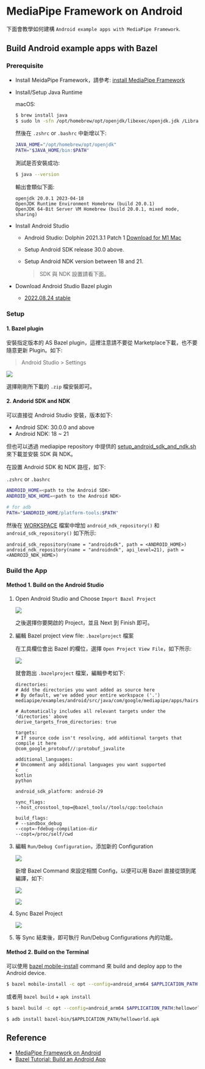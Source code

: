 # MediaPipe Framework on Android

下面會教學如何建構 `Android example apps with MediaPipe Framework`.

## Build Android example apps with Bazel

### Prerequisite

- Install MeidaPipe Framework，請參考: [install MediaPipe Framework](https://developers.google.com/mediapipe/framework/getting_started/install)

- Install/Setup Java Runtime

    macOS:

    ```sh
    $ brew install java
    $ sudo ln -sfn /opt/homebrew/opt/openjdk/libexec/openjdk.jdk /Library/Java/JavaVirtualMachines/openjdk.jdk
    ```

    然後在 `.zshrc` or `.bashrc` 中新增以下:

    ```sh
    JAVA_HOME="/opt/homebrew/opt/openjdk"
    PATH="$JAVA_HOME/bin:$PATH"
    ```

    測試是否安裝成功:

    ```sh
    $ java --version
    ```

    輸出會類似下面:
    ```
    openjdk 20.0.1 2023-04-18
    OpenJDK Runtime Environment Homebrew (build 20.0.1)
    OpenJDK 64-Bit Server VM Homebrew (build 20.0.1, mixed mode, sharing)
    ```

- Install Android Studio
    - Android Studio: Dolphin 2021.3.1 Patch 1 [Download for M1 Mac](https://redirector.gvt1.com/edgedl/android/studio/install/2021.3.1.17/android-studio-2021.3.1.17-mac_arm.dmg)
    - Setup Android SDK release 30.0 above.
    - Setup Android NDK version between 18 and 21.

      > SDK 與 NDK 設置請看下面。

- Download Android Studio Bazel plugin
  -  [2022.08.24 stable](https://plugins.jetbrains.com/plugin/download?rel=true&updateId=220829)


### Setup

#### 1. Bazel plugin

安裝指定版本的 AS Bazel plugin，這裡注意請不要從 Marketplace下載，也不要隨意更新 Plugin。如下:

> Android Studio > Settings

![](images/bazel-plugin.png)

選擇剛剛所下載的 `.zip` 檔安裝即可。

#### 2. Andorid SDK and NDK

可以直接從 Android Studio 安裝，版本如下:

- Android SDK: 30.0.0 and above
- Android NDK: 18 ~ 21

但也可以透過 mediapipe repository 中提供的 [setup_android_sdk_and_ndk.sh](https://github.com/google/mediapipe/blob/master/setup_android_sdk_and_ndk.sh) 來下載並安裝 SDK 與 NDK。

在設置 Android SDK 和 NDK 路徑，如下:

`.zshrc` or `.bashrc`

```sh
ANDROID_HOME=<path to the Android SDK>
ANDROID_NDK_HOME=<path to the Android NDK>

# for adb
PATH="$ANDROID_HOME/platform-tools:$PATH"
```

然後在 [WORKSPACE](https://github.com/google/mediapipe/blob/master/WORKSPACE) 檔案中增加 `android_ndk_repository()` 和 `android_sdk_repository()` 如下所示:

```starlark
android_sdk_repository(name = "androidsdk", path = <ANDROID_HOME>)
android_ndk_repository(name = "androidndk", api_level=21), path = <ANDROID_NDK_HOME>)
```

### Build the App

#### Method 1. Build on the Android Studio

1. Open Android Studio and Choose `Import Bazel Project`

    ![](images/AS-bazel-project.png)

    之後選擇你要開啟的 Project，並且 Next 到 Finish 即可。

2. 編輯 Bazel project view file: `.bazelproject` 檔案


    在工具欄位會出 Bazel 的欄位，選擇 `Open Project View File`，如下所示:

    ![](images/bazel-project-view-file.png)

    就會跑出 `.bazelproject` 檔案，編輯參考如下:

    ```starlark
    directories:
    # Add the directories you want added as source here
    # By default, we've added your entire workspace ('.')
    mediapipe/examples/android/src/java/com/google/mediapipe/apps/hairsegmentationgpu

    # Automatically includes all relevant targets under the 'directories' above
    derive_targets_from_directories: true

    targets:
    # If source code isn't resolving, add additional targets that compile it here
    @com_google_protobuf//:protobuf_javalite

    additional_languages:
    # Uncomment any additional languages you want supported
    c
    kotlin
    python

    android_sdk_platform: android-29

    sync_flags:
    --host_crosstool_top=@bazel_tools//tools/cpp:toolchain

    build_flags:
    # --sandbox_debug
    --copt=-fdebug-compilation-dir
    --copt=/proc/self/cwd
    ```

3. 編輯 `Run/Debug Configuration`，添加新的 Configuration

    ![](images/run-config.png)

    新增 Bazel Command 來設定相關 Config，以便可以用 Bazel 直接從頭到尾編譯，如下:

    ![](images/bazel-command.png)

    ![](images/bazel-command-2.png)

4. Sync Bazel Project

    ![](images/sync-bazel-project.png)

5. 等 Sync 結束後，即可執行 Run/Debug Configurations 內的功能。

#### Method 2. Build on the Terminal

可以使用 [bazel mobile-install](https://bazel.build/docs/user-manual#mobile-install) command 來 build and deploy app to the Android device.

```sh
$ bazel mobile-install -c opt --config=android_arm64 $APPLICATION_PATH:helloworld
```

或者用 `bazel build` + `apk install`

```sh
$ bazel build -c opt --config=android_arm64 $APPLICATION_PATH:helloworld
```
```
$ adb install bazel-bin/$APPLICATION_PATH/helloworld.apk
```

## Reference

- [MediaPipe Framework on Android](https://developers.google.com/mediapipe/framework/getting_started/android)
- [Bazel Tutorial: Build an Android App](https://bazel.build/start/android-app)
